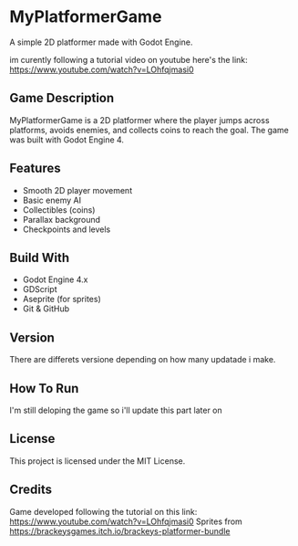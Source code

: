 # MyPlatformerGame
A simple 2D platformer made with Godot Engine.

im curently following a tutorial video on youtube here's the link: https://www.youtube.com/watch?v=LOhfqjmasi0

## Game Description

MyPlatformerGame is a 2D platformer where the player jumps across platforms,
avoids enemies, and collects coins to reach the goal.
The game was built with Godot Engine 4.

## Features
- Smooth 2D player movement
- Basic enemy AI
- Collectibles (coins)
- Parallax background
- Checkpoints and levels

## Build With
- Godot Engine 4.x
- GDScript
- Aseprite (for sprites)
- Git & GitHub
## Version
There are differets versione depending on how many updatade i make.

## How To Run
I'm still deloping the game so i'll update this part later on

## License
This project is licensed under the MIT License.

## Credits
Game developed following the tutorial on this link: https://www.youtube.com/watch?v=LOhfqjmasi0
Sprites from https://brackeysgames.itch.io/brackeys-platformer-bundle


